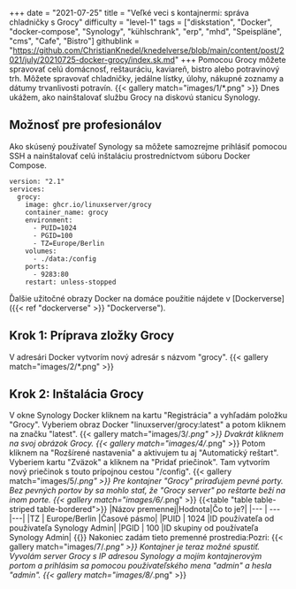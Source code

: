 +++
date = "2021-07-25"
title = "Veľké veci s kontajnermi: správa chladničky s Grocy"
difficulty = "level-1"
tags = ["diskstation", "Docker", "docker-compose", "Synology", "kühlschrank", "erp", "mhd", "Speispläne", "cms", "Cafe", "Bistro"]
githublink = "https://github.com/ChristianKnedel/knedelverse/blob/main/content/post/2021/july/20210725-docker-grocy/index.sk.md"
+++
Pomocou Grocy môžete spravovať celú domácnosť, reštauráciu, kaviareň, bistro alebo potravinový trh. Môžete spravovať chladničky, jedálne lístky, úlohy, nákupné zoznamy a dátumy trvanlivosti potravín.
{{< gallery match="images/1/*.png" >}}
Dnes ukážem, ako nainštalovať službu Grocy na diskovú stanicu Synology.
## Možnosť pre profesionálov
Ako skúsený používateľ Synology sa môžete samozrejme prihlásiť pomocou SSH a nainštalovať celú inštaláciu prostredníctvom súboru Docker Compose.
```
version: "2.1"
services:
  grocy:
    image: ghcr.io/linuxserver/grocy
    container_name: grocy
    environment:
      - PUID=1024
      - PGID=100
      - TZ=Europe/Berlin
    volumes:
      - ./data:/config
    ports:
      - 9283:80
    restart: unless-stopped

```
Ďalšie užitočné obrazy Docker na domáce použitie nájdete v [Dockerverse]({{< ref "dockerverse" >}} "Dockerverse").
## Krok 1: Príprava zložky Grocy
V adresári Docker vytvorím nový adresár s názvom "grocy".
{{< gallery match="images/2/*.png" >}}

## Krok 2: Inštalácia Grocy
V okne Synology Docker kliknem na kartu "Registrácia" a vyhľadám položku "Grocy". Vyberiem obraz Docker "linuxserver/grocy:latest" a potom kliknem na značku "latest".
{{< gallery match="images/3/*.png" >}}
Dvakrát kliknem na svoj obrázok Grocy.
{{< gallery match="images/4/*.png" >}}
Potom kliknem na "Rozšírené nastavenia" a aktivujem tu aj "Automatický reštart". Vyberiem kartu "Zväzok" a kliknem na "Pridať priečinok". Tam vytvorím nový priečinok s touto prípojnou cestou "/config".
{{< gallery match="images/5/*.png" >}}
Pre kontajner "Grocy" priraďujem pevné porty. Bez pevných portov by sa mohlo stať, že "Grocy server" po reštarte beží na inom porte.
{{< gallery match="images/6/*.png" >}}
{{<table "table table-striped table-bordered">}}
|Názov premennej|Hodnota|Čo to je?|
|--- | --- |---|
|TZ | Europe/Berlin |Časové pásmo|
|PUID | 1024 |ID používateľa od používateľa Synology Admin|
|PGID |	100 |ID skupiny od používateľa Synology Admin|
{{</table>}}
Nakoniec zadám tieto premenné prostredia:Pozri:
{{< gallery match="images/7/*.png" >}}
Kontajner je teraz možné spustiť. Vyvolám server Grocy s IP adresou Synology a mojím kontajnerovým portom a prihlásim sa pomocou používateľského mena "admin" a hesla "admin".
{{< gallery match="images/8/*.png" >}}
